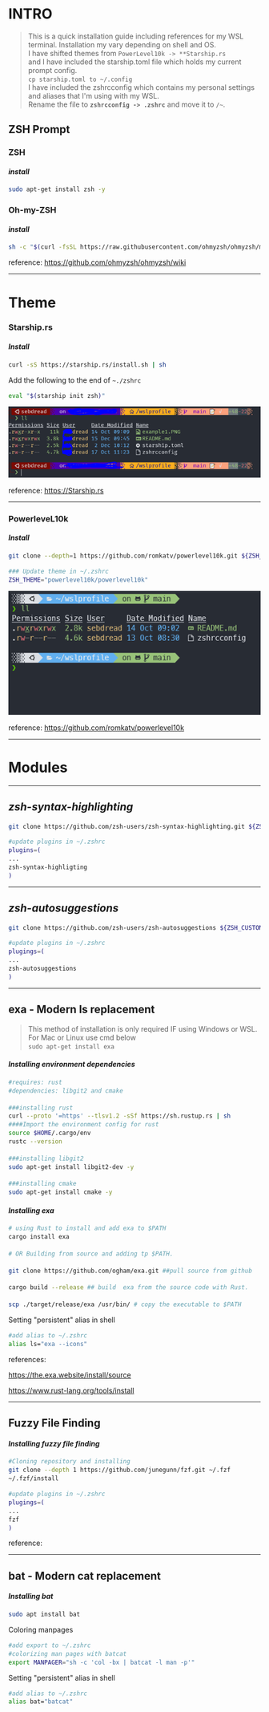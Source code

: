 # **INTRO**

>This is a quick installation guide including references for my WSL terminal. Installation my vary depending on shell and OS.  
>I have shifted themes from ```PowerLevel10k -> **Starship.rs```  
>and I have included the starship.toml file which holds my current prompt config.  
>```cp starship.toml to ~/.config```  
>I have included the zshrcconfig which contains my personal settings and aliases that I'm using with my WSL.  
>Rename the file to **```zshrcconfig -> .zshrc```** and move it to ```/~```.  

## **ZSH Prompt**

### **ZSH**

#### ***install***

```bash
sudo apt-get install zsh -y
```

### **Oh-my-ZSH**

#### ***install***

```bash
sh -c "$(curl -fsSL https://raw.githubusercontent.com/ohmyzsh/ohmyzsh/master/tools/install.sh)"
```

reference: <https://github.com/ohmyzsh/ohmyzsh/wiki>

---
  
# **Theme**  

### **Starship.rs**

#### ***Install***

```bash
curl -sS https://starship.rs/install.sh | sh
```

Add the following to the end of ``~./zshrc``

```zsh
eval "$(starship init zsh)"
```

![terminalexampleSh](/terminalexampleStarship.PNG)

reference: <https://Starship.rs>

---

### **PowerleveL10k**

#### ***Install***

```bash
git clone --depth=1 https://github.com/romkatv/powerlevel10k.git ${ZSH_CUSTOM:-$HOME/.oh-my-zsh/custom}/themes/powerlevel10k
```

```bash
### Update theme in ~/.zshrc
ZSH_THEME="powerlevel10k/powerlevel10k"
```

![terminalexamplep10k](/example1.PNG)

reference: <https://github.com/romkatv/powerlevel10k>


---

# Modules

---

## ***zsh-syntax-highlighting***

```bash
git clone https://github.com/zsh-users/zsh-syntax-highlighting.git ${ZSH_CUSTOM:-~/.oh-my-zsh/custom}/plugins/zsh-syntax-highlighting
```

```bash
#update plugins in ~/.zshrc
plugins=(
...
zsh-syntax-highligting
)
```

---

## ***zsh-autosuggestions***

```bash
git clone https://github.com/zsh-users/zsh-autosuggestions ${ZSH_CUSTOM:-~/.oh-my-zsh/custom}/plugins/zsh-autosuggestions
```

```bash
#update plugins in ~/.zshrc
plugings=(
...
zsh-autosuggestions
)
```

---

## **exa - Modern ls replacement**

> This method of installation is only required IF using Windows or WSL.  
> For Mac or Linux use cmd below  
```sudo apt-get install exa```

#### ***Installing environment dependencies***

```zsh
#requires: rust
#dependencies: libgit2 and cmake

###installing rust
curl --proto '=https' --tlsv1.2 -sSf https://sh.rustup.rs | sh
####Import the environment config for rust
source $HOME/.cargo/env
rustc --version

###installing libgit2
sudo apt-get install libgit2-dev -y

###installing cmake
sudo apt-get install cmake -y
```

#### ***Installing exa***

```zsh
# using Rust to install and add exa to $PATH
cargo install exa

# OR Building from source and adding tp $PATH.

git clone https://github.com/ogham/exa.git ##pull source from github

cargo build --release ## build  exa from the source code with Rust.

scp ./target/release/exa /usr/bin/ # copy the executable to $PATH
```

Setting "persistent" alias in shell

```zsh
#add alias to ~/.zshrc
alias ls="exa --icons"
```

references:

<https://the.exa.website/install/source>

<https://www.rust-lang.org/tools/install>

---

## **Fuzzy File Finding**

#### ***Installing fuzzy file finding***

```zsh
#Cloning repository and installing
git clone --depth 1 https://github.com/junegunn/fzf.git ~/.fzf
~/.fzf/install
```

```zsh
#update plugins in ~/.zshrc
plugings=(
...
fzf
)
```

reference:

---

## **bat - Modern cat replacement**

#### ***Installing bat***

```bash
sudo apt install bat
```

Coloring manpages

```bash
#add export to ~/.zshrc
#colorizing man pages with batcat
export MANPAGER="sh -c 'col -bx | batcat -l man -p'"

```

Setting "persistent" alias in shell

```bash
#add alias to ~/.zshrc
alias bat="batcat"
```
